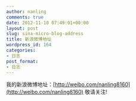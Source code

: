 ```yaml
---
author: nanling
comments: true
date: 2012-11-10 07:49:01+00:00
layout: post
slug: sina-micro-blog-address
title: 新浪微博地址
wordpress_id: 164
categories:
- 日志
post_format:
- 日志
---
```


我的新浪微博地址：[http://weibo.com/nanling8160](http://weibo.com/nanling8160) 敬请关注!
